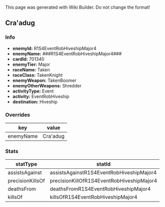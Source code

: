 <span class="wiki-builder">This page was generated with Wiki Builder. Do not change the format!</span>

## Cra'adug
### Info
* **enemyId:** R1S4EventRobHiveshipMajor4
* **enemyName:** ###R1S4EventRobHiveshipMajor4###
* **cardId:** 701340
* **enemyTier:** Major
* **raceName:** Taken
* **raceClass:** TakenKnight
* **enemyWeapon:** TakenBoomer
* **enemyOtherWeapons:** Shredder
* **activityType:** Event
* **activity:** EventRobHiveship
* **destination:** Hiveship

### Overrides
key | value
--- | -----
enemyName | Cra'adug

### Stats
statType | statId
-------- | ------
assistsAgainst | assistsAgainstR1S4EventRobHiveshipMajor4
precisionKillsOf | precisionKillOfR1S4EventRobHiveshipMajor4
deathsFrom | deathsFromR1S4EventRobHiveshipMajor4
killsOf | killsOfR1S4EventRobHiveshipMajor4


